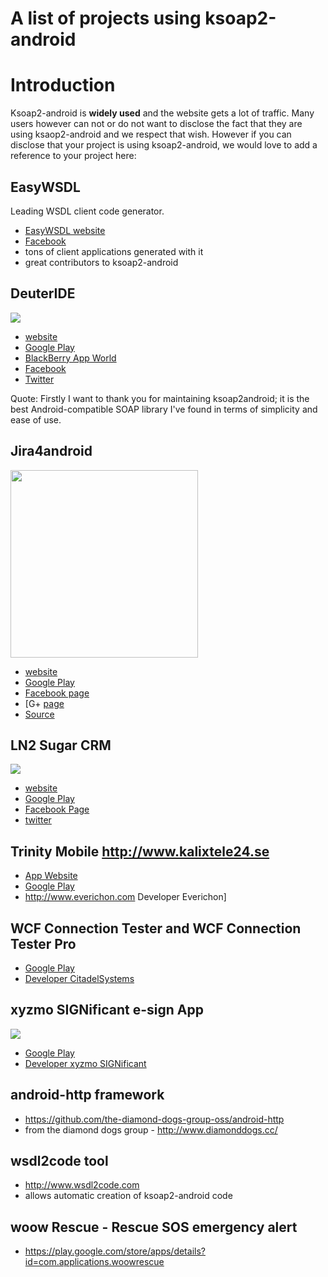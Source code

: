# A list of projects using ksoap2-android

# Introduction #

Ksoap2-android is **widely used** and the website gets a lot of traffic. Many users however can not or do not want to disclose the fact that they are using ksaop2-android and we respect that wish. However if you can disclose that your project is using ksoap2-android, we would love to add a reference to your project here:

## EasyWSDL ##

Leading WSDL client code generator.

  * [EasyWSDL website](http://easywsdl.com/)
  * [Facebook](https://www.facebook.com/EasyWsdl)
  * tons of client applications generated with it
  * great contributors to ksoap2-android

## DeuterIDE ##

<img src='http://ksoap2-android.googlecode.com/files/deutersmallprommo.png' />

  * [website](http://www.deuteride.com/)
  * [Google Play](https://play.google.com/store/apps/details?id=com.didactic.DeuterIDE)
  * [BlackBerry App World](http://appworld.blackberry.com/webstore/content/96563/?lang=en)
  * [Facebook](https://www.facebook.com/deuteride)
  * [Twitter](https://twitter.com/#!/DeuterIDE)

Quote: Firstly I want to thank you for maintaining ksoap2android; it is the best Android-compatible SOAP library I've found in terms of simplicity and ease of use.

## Jira4android ##

<img src='http://ksoap2-android.googlecode.com/files/jira4android.png' width='300' />

  * [website ](http://jira4android.com/)
  * [Google Play](https://play.google.com/store/apps/details?id=jira.For.Android)
  * [Facebook page](https://www.facebook.com/Jira4android)
  * [G+ [page](https://plus.google.com/117965925775835879473)
  * [Source](https://github.com/tmszdmsk/jira4android)

## LN2 Sugar CRM ##

<img src='http://ksoap2-android.googlecode.com/files/ln2.jpg' />

  * [website](http://www.ln2.jp/)
  * [Google Play](https://play.google.com/store/apps/details?id=jp.ln2.application.sugarcrm)
  * [Facebook Page](https://www.facebook.com/lnsquare)
  * [twitter](http://twitter.com/ln2jp)

## Trinity Mobile http://www.kalixtele24.se ##

  * [App Website](http://www.kalixtele24.se/kalix-tele24/1410545-trinity-mobile)
  * [Google Play](https://play.google.com/store/apps/details?id=se.kalixtele24.trinity)
  * http://www.everichon.com Developer Everichon]

## WCF Connection Tester and WCF Connection Tester Pro ##

  * [Google Play](https://play.google.com/store/apps/details?id=pl.citadelsystems.wcfconnectiontesterpro)
  * [Developer CitadelSystems](http://www.citadelsystems.pl/)


## xyzmo SIGNificant e-sign App ##

<img src='http://www.xyzmo.com/images/main/logo.gif' />

  * [Google Play](https://play.google.com/store/apps/details?id=com.xyzmo.signature)
  * [Developer xyzmo SIGNificant](http://www.xyzmo.com/de/products/Pages/Unterschreiben-iPad-Android.aspx)

## android-http framework ##

  * https://github.com/the-diamond-dogs-group-oss/android-http
  * from the diamond dogs group - http://www.diamonddogs.cc/

## wsdl2code tool ##

  * http://www.wsdl2code.com
  * allows automatic creation of ksoap2-android code

## woow Rescue - Rescue SOS emergency alert ##

  * https://play.google.com/store/apps/details?id=com.applications.woowrescue